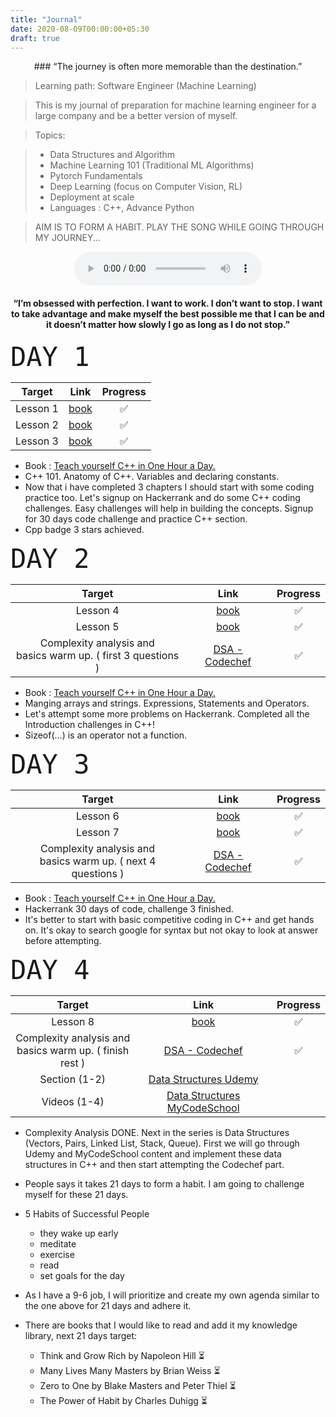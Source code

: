 ```yaml
---
title: "Journal"
date: 2020-08-09T00:00:00+05:30
draft: true
---
```

<center>
### “The journey is often more memorable than the destination.”
</center>

> Learning path: Software Engineer (Machine Learning)

> This is my journal of preparation for machine learning engineer for a large company and be a better version of myself.

> Topics:

> - Data Structures and Algorithm
> - Machine Learning 101 (Traditional ML Algorithms)
> - Pytorch Fundamentals
> - Deep Learning (focus on Computer Vision, RL)
> - Deployment at scale
> - Languages : C++, Advance Python

> AIM IS TO FORM A HABIT. PLAY THE SONG WHILE GOING THROUGH MY JOURNEY...

<center>

<audio controls>
  <source src="https://github.com/myselfHimanshu/data-summit-blog/blob/master/content/assets/run4urlife.mp3?raw=true" type="audio/mpeg">
</audio>

#### “I’m obsessed with perfection. I want to work. I don’t want to stop. I want to take advantage and make myself the best possible me that I can be and it doesn’t matter how slowly I go as long as I do not stop.”

</center>

<script>
var audio = new Audio("https://raw.githubusercontent.com/USERNAME/REPOSITORY/BRANCH/Audio.mp3")
audio.play()
</script>

<span style="font-family:Monospace; font-size:3em;">DAY 1</span>


<center>

|Target|Link|Progress|
|:----:|:----:|:----:|
|Lesson 1|[book](https://g.co/kgs/bCYnch)|✅|
|Lesson 2|[book](https://g.co/kgs/bCYnch)|✅|
|Lesson 3|[book](https://g.co/kgs/bCYnch)|✅|


</center>

- Book : [Teach yourself C++ in One Hour a Day.](https://g.co/kgs/bCYnch)
- C++ 101. Anatomy of C++. Variables and declaring constants.
- Now that i have completed 3 chapters I should start with some coding practice too. Let's signup on Hackerrank and do some C++ coding challenges. Easy challenges will help in building the concepts. Signup for 30 days code challenge and practice C++ section.
- Cpp badge 3 stars achieved.

<span style="font-family:Monospace; font-size:3em;">DAY 2</span>

<center>

|Target|Link|Progress|
|:----:|:----:|:----:|
|Lesson 4|[book](https://g.co/kgs/bCYnch)|✅|
|Lesson 5|[book](https://g.co/kgs/bCYnch)|✅|
|Complexity analysis and <br> basics warm up. ( first 3 questions )|[DSA - Codechef](https://www.codechef.com/LEARNDSA?itm_campaign=contest_listing)|✅|

</center>

- Book : [Teach yourself C++ in One Hour a Day.](https://g.co/kgs/bCYnch)
- Manging arrays and strings. Expressions, Statements and Operators.
- Let's attempt some more problems on Hackerrank. Completed all the Introduction challenges in C++!
- Sizeof(...) is an operator not a function.

<span style="font-family:Monospace; font-size:3em;">DAY 3</span>

<center>

|Target|Link|Progress|
|:----:|:----:|:----:|
|Lesson 6|[book](https://g.co/kgs/bCYnch)|✅|
|Lesson 7|[book](https://g.co/kgs/bCYnch)|✅|
|Complexity analysis and <br> basics warm up. ( next 4 questions )|[DSA - Codechef](https://www.codechef.com/LEARNDSA?itm_campaign=contest_listing)|✅|

</center>

- Book : [Teach yourself C++ in One Hour a Day.](https://g.co/kgs/bCYnch)
- Hackerrank 30 days of code, challenge 3 finished.
- It's better to start with basic competitive coding in C++ and get hands on. It's okay to search google for syntax but not okay to look at answer before attempting.

<span style="font-family:Monospace; font-size:3em;">DAY 4</span>

<center>

|Target|Link|Progress|
|:----:|:----:|:----:|
|Lesson 8|[book](https://g.co/kgs/bCYnch)|✅|
|Complexity analysis and <br> basics warm up. ( finish rest )|[DSA - Codechef](https://www.codechef.com/LEARNDSA?itm_campaign=contest_listing)|✅|
|Section (1-2)|[Data Structures Udemy](https://www.udemy.com/course/introduction-to-data-structures/)||
|Videos (1-4)|[Data Structures MyCodeSchool](https://www.youtube.com/watch?v=92S4zgXN17o&list=PL2_aWCzGMAwI3W_JlcBbtYTwiQSsOTa6P)||

</center>

- Complexity Analysis DONE. Next in the series is Data Structures (Vectors, Pairs, Linked List, Stack, Queue). First we will go through Udemy and MyCodeSchool content and implement these data structures in C++ and then start attempting the Codechef part.

- People says it takes 21 days to form a habit. I am going to challenge myself for these 21 days.
- 5 Habits of Successful People
  - they wake up early
  - meditate
  - exercise
  - read
  - set goals for the day
- As I have a 9-6 job, I will prioritize and create my own agenda similar to the one above for 21 days and adhere it.
- There are books that I would like to read and add it my knowledge library, next 21 days target:
  - Think and Grow Rich by Napoleon Hill ⏳
  - Many Lives Many Masters by Brian Weiss ⏳
  - Zero to One by Blake Masters and Peter Thiel ⏳
  - The Power of Habit by Charles Duhigg ⏳
